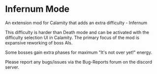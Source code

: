# Infernum Mode

An extension mod for Calamity that adds an extra difficulty - Infernum

This difficulty is harder than Death mode and can be activated with the difficulty selection UI in Calamity.
The primary focus of the mod is expansive reworking of boss AIs.

Some bosses gain extra phases for maximum "It's not over yet!" energy.

Please report any bugs/issues via the Bug-Reports forum on the discord server.
